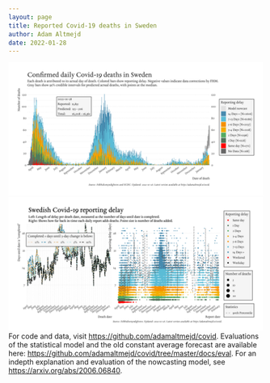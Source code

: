 ```yaml
---
layout: page
title: Reported Covid-19 deaths in Sweden
author: Adam Altmejd
date: 2022-01-28
---
```


![Graph of Swedish Covid-19 deaths with reporting delay.](deaths_lag_sweden_2022-01-28.png "Swedish Covid-19 deaths.")
![Graph of Swedish Covid-19 reporting delay in daily deaths.](lag_trend_sweden_2022-01-28.png "Trend in Swedish Covid-19 mortality reporting delay.")
For code and data, visit <https://github.com/adamaltmejd/covid>.
Evaluations of the statistical model and the old constant average forecast are available here: <https://github.com/adamaltmejd/covid/tree/master/docs/eval>.
For an indepth explanation and evaluation of the nowcasting model, see <https://arxiv.org/abs/2006.06840>.
